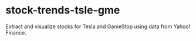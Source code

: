 # stock-trends-tsle-gme
Extract and visualize stocks for Tesla and GameStop using data from Yahoo! Finance.
